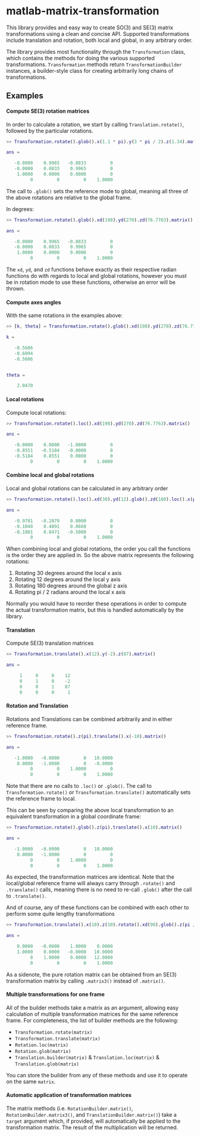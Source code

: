 # matlab-matrix-transformation

This library provides and easy way to create SO(3) and SE(3) matrix transformations using a clean and concise API. Supported transformations include translation and rotation, both local and global, in any arbitrary order.

The library provides most functionality through the `Transformation` class, which contains the methods for doing the various supported transformations. `Transformation` methods return `TransformationBuilder` instances, a builder-style class for creating arbitrarily long chains of transformations.

## Examples

#### Compute SE(3) rotation matrices

In order to calculate a rotation, we start by calling `Translation.rotate()`, followed by the particular rotations.

```matlab
>> Transformation.rotate().glob().x(1.1 * pi).y(3 * pi / 2).z(1.34).matrix()

ans =

   -0.0000    0.9965   -0.0833         0
   -0.0000    0.0833    0.9965         0
    1.0000    0.0000    0.0000         0
         0         0         0    1.0000
```

The call to `.glob()` sets the reference mode to global, meaning all three of the above rotations are relative to the global frame.

In degrees:

```matlab
>> Transformation.rotate().glob().xd(198).yd(270).zd(76.7763).matrix()

ans =

   -0.0000    0.9965   -0.0833         0
   -0.0000    0.0833    0.9965         0
    1.0000    0.0000    0.0000         0
         0         0         0    1.0000
```

The `xd`, `yd`, and `zd` functions behave exactly as their respective radian functions do with regards to local and global rotations, however you must be in rotation mode to use these functions, otherwise an error will be thrown.

#### Compute axes angles

With the same rotations in the examples above:

```matlab
>> [k, theta] = Transformation.rotate().glob().xd(198).yd(270).zd(76.7763).axis()

k =

   -0.5606
   -0.6094
   -0.5606


theta =

    2.0470
```

#### Local rotations

Compute local rotations:

```matlab
>> Transformation.rotate().loc().xd(198).yd(270).zd(76.7763).matrix()

ans =

   -0.0000    0.0000   -1.0000         0
   -0.8551   -0.5184   -0.0000         0
   -0.5184    0.8551    0.0000         0
         0         0         0    1.0000
```

#### Combine local and global rotations

Local and global rotations can be calculated in any arbitrary order

```matlab
>> Transformation.rotate().loc().xd(30).yd(12).glob().zd(180).loc().x(pi / 2).matrix()

ans =

   -0.9781   -0.2079    0.0000         0
   -0.1040    0.4891    0.8660         0
   -0.1801    0.8471   -0.5000         0
         0         0         0    1.0000
```

When combining local and global rotations, the order you call the functions is the order they are applied in. So the above matrix represents the following rotations:

1. Rotating 30 degrees around the local x axis
2. Rotating 12 degrees around the local y axis
3. Rotating 180 degrees around the global z axis
4. Rotating pi / 2 radians around the local x axis

Normally you would have to reorder these operations in order to compute the actual transformation matrix, but this is handled automatically by the library.

#### Translation

Compute SE(3) translation matrices

```matlab
>> Transformation.translate().x(12).y(-2).z(87).matrix()

ans =

     1     0     0    12
     0     1     0    -2
     0     0     1    87
     0     0     0     1
```


#### Rotation and Translation

Rotations and Translations can be combined arbitrarily and in either reference frame.

```matlab
>> Transformation.rotate().z(pi).translate().x(-10).matrix()

ans =

   -1.0000   -0.0000         0   10.0000
    0.0000   -1.0000         0   -0.0000
         0         0    1.0000         0
         0         0         0    1.0000
```

Note that there are no calls to `.loc()` or `.glob()`. The call to `Transformation.rotate()` or `Transformation.translate()` automatically sets the reference frame to local.

This can be seen by comparing the above local transformation to an equivalent transformation in a global coordinate frame:

```matlab
>> Transformation.rotate().glob().z(pi).translate().x(10).matrix()

ans =

   -1.0000   -0.0000         0   10.0000
    0.0000   -1.0000         0         0
         0         0    1.0000         0
         0         0         0    1.0000
```

As expected, the transformation matrices are identical. Note that the local/global reference frame will always carry through `.rotate()` and `.translate()` calls, meaning there is no need to re-call `.glob()` after the call to `.translate()`.

And of course, any of these functions can be combined with each other to perform some quite lengthy transformations

```matlab
>> Transformation.translate().x(10).z(10).rotate().xd(90).glob().z(pi / 2).translate().loc().y(2).matrix()

ans =

    0.0000   -0.0000    1.0000    0.0000
    1.0000    0.0000   -0.0000   10.0000
         0    1.0000    0.0000   12.0000
         0         0         0    1.0000
```

As a sidenote, the pure rotation matrix can be obtained from an SE(3) transformation matrix by calling `.matrix3()` instead of `.matrix()`.

#### Multiple transformations for one frame

All of the builder methods take a matrix as an argument, allowing easy calculation of multiple transformation matrices for the same reference frame. For completeness, the list of builder methods are the following:

- `Transformation.rotate(matrix)`
- `Transformation.translate(matrix)`
- `Rotation.loc(matrix)`
- `Rotation.glob(matrix)`
- `Translation.builder(matrix)` & `Translation.loc(matrix)` & `Translation.glob(matrix)`

You can store the builder from any of these methods and use it to operate on the same `matrix`.

#### Automatic application of transformation matrices

The matrix methods (i.e. `RotationBuilder.matrix()`, `RotationBuilder.matrix3()`, and `TranslationBuilder.matrix()`) take a `target` argument which, if provided, will automatically be applied to the transformation matrix. The result of the multiplication will be returned.
